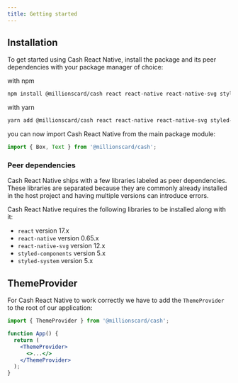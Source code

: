 ```yaml
---
title: Getting started
---
```


## Installation

To get started using Cash React Native, install the package and its peer dependencies with your package manager of choice:

with npm

```bash
npm install @millionscard/cash react react-native react-native-svg styled-components styled-system
```

with yarn

```bash
yarn add @millionscard/cash react react-native react-native-svg styled-components styled-system
```

you can now import Cash React Native from the main package module:

```js
import { Box, Text } from '@millionscard/cash';
```

### Peer dependencies

Cash React Native ships with a few libraries labeled as peer dependencies. These libraries are separated because they are commonly already installed in the host project and having multiple versions can introduce errors.

Cash React Native requires the following libraries to be installed along with it:

- `react` version 17.x
- `react-native` version 0.65.x
- `react-native-svg` version 12.x
- `styled-components` version 5.x
- `styled-system` version 5.x

## ThemeProvider

For Cash React Native to work correctly we have to add the `ThemeProvider` to the root of our application:

```jsx
import { ThemeProvider } from '@millionscard/cash';

function App() {
  return (
    <ThemeProvider>
      <>...</>
    </ThemeProvider>
  );
}
```
